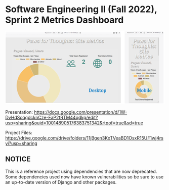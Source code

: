 Software Engineering II (Fall 2022), Sprint 2 Metrics Dashboard
===============================================================


![Team Ducks' metrics dashboard](readme-cover-image.png)

Presentation:  https://docs.google.com/presentation/d/1W-DvHdScqgdcknCze-FaP2tRTM44qdkg/edit?usp=sharing&ouid=100148905176383751342&rtpof=true&sd=true

Project Files: https://drive.google.com/drive/folders/11jBgen3KxTVeaBD1OsxR15UF1wj4rsyi?usp=sharing


NOTICE
------
This is a reference project using dependencies that are now deprecated. Some dependencies used now have known vulnerabilities so be sure to use an up-to-date version of Django and other packages.
